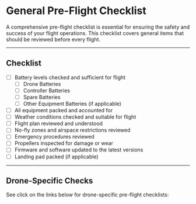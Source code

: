 # General Pre-Flight Checklist

A comprehensive pre-flight checklist is essential for ensuring the safety and success of your flight operations. This checklist covers general items that should be reviewed before every flight.

---

## Checklist
- [ ] Battery levels checked and sufficient for flight
    - [ ] Drone Batteries
    - [ ] Controller Batteries
    - [ ] Spare Batteries
    - [ ] Other Equipment Batteries (if applicable)
- [ ] All equipment packed and accounted for
- [ ] Weather conditions checked and suitable for flight
- [ ] Flight plan reviewed and understood
- [ ] No-fly zones and airspace restrictions reviewed
- [ ] Emergency procedures reviewed
- [ ] Propellers inspected for damage or wear
- [ ] Firmware and software updated to the latest versions
- [ ] Landing pad packed (if applicable)

---

## Drone-Specific Checks

See click on the links below for drone-specific pre-flight checklists: